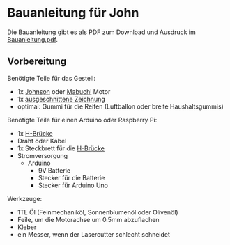 Bauanleitung für John
=====================

Die Bauanleitung gibt es als PDF zum Download und Ausdruck im [Bauanleitung.pdf](https://github.com/niccokunzmann/rustyrobots/raw/master/john/bauanleitung/Bauanleitung.pdf).

Vorbereitung
------------

Benötigte Teile für das Gestell:

- 1x [Johnson](../../equipment/motoren/Johnson.md) oder [Mabuchi](../../equipment/motoren/Mabuchi.md) Motor
- 1x [ausgeschnittene Zeichnung](../john.svg)
- optimal: Gummi für die Reifen (Luftballon oder breite Haushaltsgummis)

Benötigte Teile für einen Arduino oder Raspberry Pi:

- 1x [H-Brücke](../../equipment/h-bridge)
- Draht oder Kabel
- 1x Steckbrett für die [H-Brücke](../../equipment/h-bridge)
- Stromversorgung
	- Arduino
		- 9V Batterie
		- Stecker für die Batterie
		- Stecker für Arduino Uno

Werkzeuge:

- 1TL Öl (Feinmechaniköl, Sonnenblumenöl oder Olivenöl)
- Feile, um die Motorachse um 0.5mm abzuflachen
- Kleber
- ein Messer, wenn der Lasercutter schlecht schneidet
